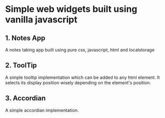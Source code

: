 # Simple web widgets built using vanilla javascript


## 1. Notes App
A notes taking app built using pure css, javascript, html and localstorage

## 2. ToolTip
A simple tooltip implementation which can be added to any html element. It selects its display position wisely depending on the element's position.

## 3. Accordian
A simple accordian implementation.
